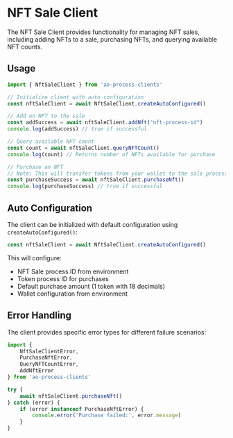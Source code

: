 # NFT Sale Client

The NFT Sale Client provides functionality for managing NFT sales, including adding NFTs to a sale, purchasing NFTs, and querying available NFT counts.

## Usage

```typescript
import { NftSaleClient } from 'ao-process-clients'

// Initialize client with auto configuration
const nftSaleClient = await NftSaleClient.createAutoConfigured()

// Add an NFT to the sale
const addSuccess = await nftSaleClient.addNft("nft-process-id")
console.log(addSuccess) // true if successful

// Query available NFT count
const count = await nftSaleClient.queryNFTCount()
console.log(count) // Returns number of NFTs available for purchase

// Purchase an NFT
// Note: This will transfer tokens from your wallet to the sale process
const purchaseSuccess = await nftSaleClient.purchaseNft()
console.log(purchaseSuccess) // true if successful
```

## Auto Configuration

The client can be initialized with default configuration using `createAutoConfigured()`:

```typescript
const nftSaleClient = await NftSaleClient.createAutoConfigured()
```

This will configure:
- NFT Sale process ID from environment
- Token process ID for purchases
- Default purchase amount (1 token with 18 decimals)
- Wallet configuration from environment

## Error Handling

The client provides specific error types for different failure scenarios:

```typescript
import { 
    NftSaleClientError,
    PurchaseNftError,
    QueryNFTCountError,
    AddNftError 
} from 'ao-process-clients'

try {
    await nftSaleClient.purchaseNft()
} catch (error) {
    if (error instanceof PurchaseNftError) {
        console.error('Purchase failed:', error.message)
    }
}
